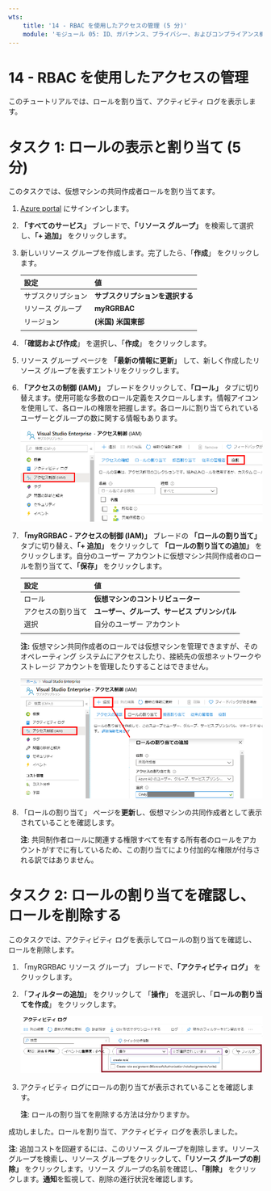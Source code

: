 ```yaml
---
wts:
    title: '14 - RBAC を使用したアクセスの管理 (5 分)'
    module: 'モジュール 05: ID、ガバナンス、プライバシー、およびコンプライアンス機能に関する説明'
---
```

# 14 - RBAC を使用したアクセスの管理

このチュートリアルでは、ロールを割り当て、アクティビティ ログを表示します。 

# タスク 1: ロールの表示と割り当て (5 分)

このタスクでは、仮想マシンの共同作成者ロールを割り当てます。 

1. [Azure portal](https://portal.azure.com) にサインインします。

2. **「すべてのサービス」** ブレードで、**「リソース グループ」** を検索して選択し、**「+ 追加」** をクリックします。

3. 新しいリソース グループを作成します。完了したら、「**作成**」 をクリックします。 

    | 設定 | 値 |
    | -- | -- |
    | サブスクリプション | **サブスクリプションを選択する** |
    | リソース グループ | **myRGRBAC** |
    | リージョン | **(米国) 米国東部** |
    | | |

4. 「**確認および作成**」 を選択し、「**作成**」 をクリックします。

5. リソース グループ ページを **「最新の情報に更新」** して、新しく作成したリソース グループを表すエントリをクリックします。

6. **「アクセスの制御 (IAM)」** ブレードをクリックして、**「ロール」** タブに切り替えます。使用可能な多数のロール定義をスクロールします。情報アイコンを使用して、各ロールの権限を把握します。各ロールに割り当てられているユーザーとグループの数に関する情報もあります。

    ![「IAM ロール」 ブレードのスクリーンショット。所有者、共同作成者、および閲覧者ロールが表示されます。](../images/1501.png)

7. **「myRGRBAC - アクセスの制御 (IAM)」** ブレードの **「ロールの割り当て」** タブに切り替え、**「+ 追加」** をクリックして **「ロールの割り当ての追加」** をクリックします。自分のユーザー アカウントに仮想マシン共同作成者のロールを割り当てて、**「保存」** をクリックします。 

    | 設定 | 値 |
    | -- | -- |
    | ロール | **仮想マシンのコントリビューター** |
    | アクセスの割り当て | **ユーザー、グループ、サービス プリンシパル** |
    | 選択 | 自分のユーザー アカウント |
    | | |

    **注:** 仮想マシン共同作成者のロールでは仮想マシンを管理できますが、そのオペレーティング システムにアクセスしたり、接続先の仮想ネットワークやストレージ アカウントを管理したりすることはできません。

    ![必要な情報が入力された 「ロールの割り当ての追加」 ページのスクリーンショット。](../images/1502.png)

8. 「ロールの割り当て」 ページを**更新**し、仮想マシンの共同作成者として表示されていることを確認します。 

    **注**: 共同制作者ロールに関連する権限すべてを有する所有者のロールをアカウントがすでに有しているため、この割り当てにより付加的な権限が付与される訳ではありません。

# タスク 2: ロールの割り当てを確認し、ロールを削除する

このタスクでは、アクティビティ ログを表示してロールの割り当てを確認し、ロールを削除します。 

1. 「myRGRBAC リソース グループ」 ブレードで、**「アクティビティ ログ」** をクリックします。

2. 「**フィルターの追加**」 をクリックして 「**操作**」 を選択し、「**ロールの割り当てを作成**」 をクリックします。

    ![フィルターが構成された 「アクティビティ ログ」 ページのスクリーンショット。](../images/1503.png)

3. アクティビティ ログにロールの割り当てが表示されていることを確認します。 

    **注**: ロールの割り当てを削除する方法は分かりますか。

成功しました。ロールを割り当て、アクティビティ ログを表示しました。 

**注**: 追加コストを回避するには、このリソース グループを削除します。リソース グループを検索し、リソース グループをクリックして、**「リソース グループの削除」** をクリックします。リソース グループの名前を確認し、**「削除」** をクリックします。**通知**を監視して、削除の進行状況を確認します。


